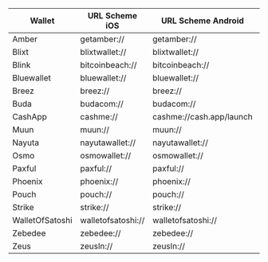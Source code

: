 | Wallet            | URL Scheme iOS         | URL Scheme Android     | Invoice URL Scheme iOS | Invoice URL Scheme Android | Lightning Invoice | LNURLW | Lightning Address |
|-------------------|------------------------|------------------------|------------------------|---------------------------|-------------------|--------|-------------------|
| Amber             | getamber://            | getamber://            | getamber:              | getamber:                 | Y                 | Y      | N                 |
| Blixt             | blixtwallet://         | blixtwallet://         | blixtwallet:           | blixtwallet:              | Y                 | Y      | N                 |
| Blink             | bitcoinbeach://        | bitcoinbeach://        | bitcoinbeach:          | bitcoinbeach:             | Y                 | N      | Y                 |
| Bluewallet        | bluewallet://          | bluewallet://          | bluewallet:lightning:  | bluewallet:lightning:     | Y                 | Y      | N                 |
| Breez             | breez://               | breez://               | breez:                 | breez:                    | Y                 | Y      | N                 |
| Buda              | budacom://             | budacom://             | budacom:               | budacom:                  | Y                 | Y      | N                 |
| CashApp           | cashme://              | cashme://cash.app/launch | cashme:              | cashme:                   | Y                 | N      | N                 |
| Muun              | muun://                | muun://                | muun:                  | muun:                     | Y                 | Y      | N                 |
| Nayuta            | nayutawallet://        | nayutawallet://        | nayutawallet:          | nayutawallet:             | Y                 | Y      | N                 |
| Osmo              | osmowallet://          | osmowallet://          | osmowallet:            | osmowallet:               | Y                 | N      | Y                 |
| Paxful            | paxful://              | paxful://              | paxful:                | paxful:                   | Y                 | N      | N                 |
| Phoenix           | phoenix://             | phoenix://             | phoenix:               | phoenix:                  | Y                 | Y      | N                 |
| Pouch             | pouch://               | pouch://               | pouch:                 | pouch:                    | Y                 | Y      | Y                 |
| Strike            | strike://              | strike://              | strike:                | strike:                   | Y                 | N      | Y                 |
| WalletOfSatoshi   | walletofsatoshi://     | walletofsatoshi://     | walletofsatoshi:       | walletofsatoshi:          | Y                 | Y      | Y                 |
| Zebedee           | zebedee://             | zebedee://             | zebedee:               | zebedee:                  | Y                 | Y      | Y                 |
| Zeus              | zeusln://              | zeusln://              | zeusln:                | zeusln:                   | Y                 | Y      | Y                 |
